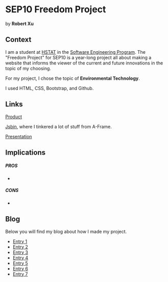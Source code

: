 # SEP10 Freedom Project
by **Robert Xu**

## Context
I am a student at [HSTAT](https://www.hstat.org/) in the [Software Engineering Program](https://hstatsep.github.io/). The "Freedom Project" for SEP10 is a year-long project all about making a website that informs the viewer of the current and future innovations in the topic of my choosing.

For my project, I chose the topic of **Environmental Technology**.

I used HTML, CSS, Bootstrap, and Github.

## Links

[Product](https://robertx7476.github.io/sep10-freedom-project)

[Jsbin](https://jsbin.com/becobeqico/edit?html,output), where I tinkered a lot of stuff from A-Frame.

[Presentation](https://docs.google.com/presentation/d/1YOVOBsreBpK43SSlCpRxKOrqXLfCPasZZzG9V0K2yrw/edit#slide=id.g2dd89ad4a81_0_0)

## Implications
##### PROS
*
##### CONS
*

## Blog
Below you will find my blog about how I made my project.

* [Entry 1](blog/entry01.md)
* [Entry 2](blog/entry02.md)
* [Entry 3](blog/entry03.md)
* [Entry 4](blog/entry04.md)
* [Entry 5](blog/entry05.md)
* [Entry 6](blog/entry06.md)
* [Entry 7](blog/entry07.md)
